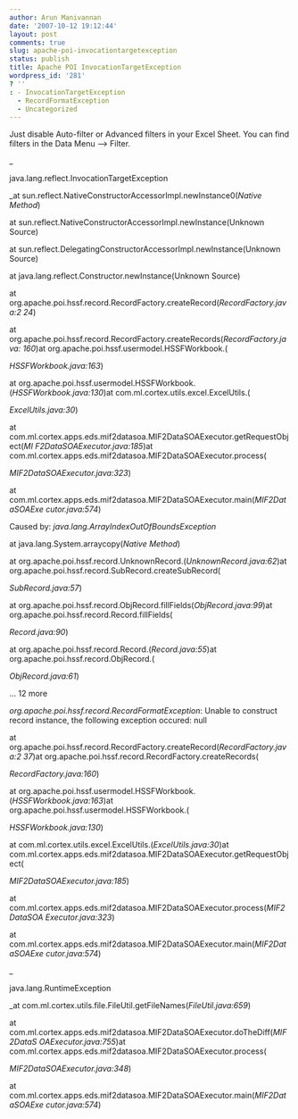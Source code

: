 ```yaml
---
author: Arun Manivannan
date: '2007-10-12 19:12:44'
layout: post
comments: true
slug: apache-poi-invocationtargetexception
status: publish
title: Apache POI InvocationTargetException
wordpress_id: '281'
? ''
: - InvocationTargetException
  - RecordFormatException
  - Uncategorized
---
```


Just disable Auto-filter or Advanced filters in your Excel Sheet. You can find
filters in the Data Menu --> Filter.

_

java.lang.reflect.InvocationTargetException


_at sun.reflect.NativeConstructorAccessorImpl.newInstance0(_Native Method_)

at sun.reflect.NativeConstructorAccessorImpl.newInstance(Unknown Source)

at sun.reflect.DelegatingConstructorAccessorImpl.newInstance(Unknown Source)

at java.lang.reflect.Constructor.newInstance(Unknown Source)


at org.apache.poi.hssf.record.RecordFactory.createRecord(_RecordFactory.java:2
24_)

at org.apache.poi.hssf.record.RecordFactory.createRecords(_RecordFactory.java:
160_)at org.apache.poi.hssf.usermodel.HSSFWorkbook.<init>(


_HSSFWorkbook.java:163_)

at
org.apache.poi.hssf.usermodel.HSSFWorkbook.<init>(_HSSFWorkbook.java:130_)at
com.ml.cortex.utils.excel.ExcelUtils.<init>(


_ExcelUtils.java:30_)

at com.ml.cortex.apps.eds.mif2datasoa.MIF2DataSOAExecutor.getRequestObject(_MI
F2DataSOAExecutor.java:185_)at
com.ml.cortex.apps.eds.mif2datasoa.MIF2DataSOAExecutor.process(


_MIF2DataSOAExecutor.java:323_)

at com.ml.cortex.apps.eds.mif2datasoa.MIF2DataSOAExecutor.main(_MIF2DataSOAExe
cutor.java:574_)

Caused by: _java.lang.ArrayIndexOutOfBoundsException_



at java.lang.System.arraycopy(_Native Method_)

at org.apache.poi.hssf.record.UnknownRecord.<init>(_UnknownRecord.java:62_)at
org.apache.poi.hssf.record.SubRecord.createSubRecord(


_SubRecord.java:57_)

at org.apache.poi.hssf.record.ObjRecord.fillFields(_ObjRecord.java:99_)at
org.apache.poi.hssf.record.Record.fillFields(


_Record.java:90_)

at org.apache.poi.hssf.record.Record.<init>(_Record.java:55_)at
org.apache.poi.hssf.record.ObjRecord.<init>(


_ObjRecord.java:61_)

... 12 more


_org.apache.poi.hssf.record.RecordFormatException_: Unable to construct record
instance, the following exception occured: null

at org.apache.poi.hssf.record.RecordFactory.createRecord(_RecordFactory.java:2
37_)at org.apache.poi.hssf.record.RecordFactory.createRecords(


_RecordFactory.java:160_)

at
org.apache.poi.hssf.usermodel.HSSFWorkbook.<init>(_HSSFWorkbook.java:163_)at
org.apache.poi.hssf.usermodel.HSSFWorkbook.<init>(


_HSSFWorkbook.java:130_)

at com.ml.cortex.utils.excel.ExcelUtils.<init>(_ExcelUtils.java:30_)at
com.ml.cortex.apps.eds.mif2datasoa.MIF2DataSOAExecutor.getRequestObject(


_MIF2DataSOAExecutor.java:185_)

at com.ml.cortex.apps.eds.mif2datasoa.MIF2DataSOAExecutor.process(_MIF2DataSOA
Executor.java:323_)

at com.ml.cortex.apps.eds.mif2datasoa.MIF2DataSOAExecutor.main(_MIF2DataSOAExe
cutor.java:574_)



_

java.lang.RuntimeException


_at com.ml.cortex.utils.file.FileUtil.getFileNames(_FileUtil.java:659_)

at com.ml.cortex.apps.eds.mif2datasoa.MIF2DataSOAExecutor.doTheDiff(_MIF2DataS
OAExecutor.java:755_)at
com.ml.cortex.apps.eds.mif2datasoa.MIF2DataSOAExecutor.process(


_MIF2DataSOAExecutor.java:348_)

at com.ml.cortex.apps.eds.mif2datasoa.MIF2DataSOAExecutor.main(_MIF2DataSOAExe
cutor.java:574_)


